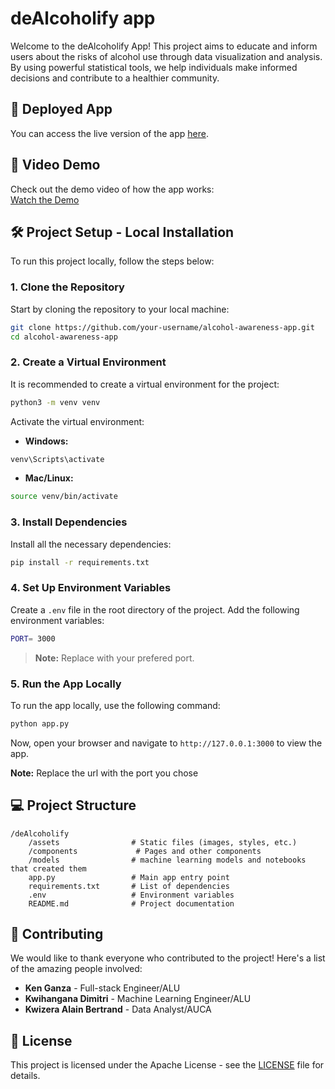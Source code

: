 

# deAlcoholify app

Welcome to the deAlcoholify App! This project aims to educate and inform users about the risks of alcohol use through data visualization and analysis. By using powerful statistical tools, we help individuals make informed decisions and contribute to a healthier community.

## 🚀 Deployed App

You can access the live version of the app [here](https://dealcoholify.onrender.com).

## 🎥 Video Demo

Check out the demo video of how the app works:  
[Watch the Demo](https://drive.google.com/drive/folders/1QdDYwiG8SCY5D7xOZjWGfk63MQ80pQ0d?usp=drive_link)

## 🛠 Project Setup - Local Installation

To run this project locally, follow the steps below:

### 1. Clone the Repository

Start by cloning the repository to your local machine:

```bash
git clone https://github.com/your-username/alcohol-awareness-app.git
cd alcohol-awareness-app
```

### 2. Create a Virtual Environment

It is recommended to create a virtual environment for the project:

```bash
python3 -m venv venv
```

Activate the virtual environment:
- **Windows:**

```bash
venv\Scripts\activate
```

- **Mac/Linux:**

```bash
source venv/bin/activate
```

### 3. Install Dependencies

Install all the necessary dependencies:

```bash
pip install -r requirements.txt
```

### 4. Set Up Environment Variables

Create a `.env` file in the root directory of the project. Add the following environment variables:

```bash
PORT= 3000
```

> **Note:** Replace with your prefered port.


### 5. Run the App Locally

To run the app locally, use the following command:

```bash
python app.py
```

Now, open your browser and navigate to `http://127.0.0.1:3000` to view the app.

**Note:** Replace the url with the port you chose

## 💻 Project Structure

```
/deAlcoholify
    /assets                # Static files (images, styles, etc.)
    /components             # Pages and other components
    /models                # machine learning models and notebooks that created them
    app.py                 # Main app entry point
    requirements.txt       # List of dependencies
    .env                   # Environment variables
    README.md              # Project documentation
```

## 👥 Contributing

We would like to thank everyone who contributed to the project! Here's a list of the amazing people involved:

- **Ken Ganza** - Full-stack Engineer/ALU
- **Kwihangana Dimitri** - Machine Learning Engineer/ALU
- **Kwizera Alain Bertrand** - Data Analyst/AUCA

## 🔧 License

This project is licensed under the Apache License - see the [LICENSE](LICENSE) file for details.

